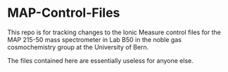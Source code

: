 # MAP-Control-Files
This repo is for tracking changes to the Ionic Measure control files for the MAP 215-50 mass spectrometer in Lab B50 in the noble gas cosmochemistry group at the University of Bern.

The files contained here are essentially useless for anyone else.
